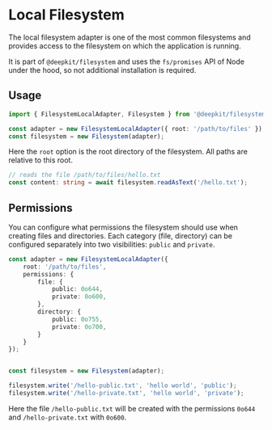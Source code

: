 # Local Filesystem

The local filesystem adapter is one of the most common filesystems and provides access to the filesystem on which the application is running.

It is part of `@deepkit/filesystem` and uses the `fs/promises` API of Node under the hood, so not additional installation is required.

## Usage

```typescript
import { FilesystemLocalAdapter, Filesystem } from '@deepkit/filesystem';

const adapter = new FilesystemLocalAdapter({ root: '/path/to/files' });
const filesystem = new Filesystem(adapter);
```

Here the `root` option is the root directory of the filesystem. All paths are relative to this root.

```typescript
// reads the file /path/to/files/hello.txt
const content: string = await filesystem.readAsText('/hello.txt');
```

## Permissions

You can configure what permissions the filesystem should use when creating files and directories. Each category (file, directory) can be configured separately into two visibilities: `public` and `private`.

```typescript
const adapter = new FilesystemLocalAdapter({
    root: '/path/to/files',
    permissions: {
        file: {
            public: 0o644,
            private: 0o600,
        },
        directory: {
            public: 0o755,
            private: 0o700,
        }
    }
});


const filesystem = new Filesystem(adapter);

filesystem.write('/hello-public.txt', 'hello world', 'public');
filesystem.write('/hello-private.txt', 'hello world', 'private');
```

Here the file `/hello-public.txt` will be created with the permissions `0o644` and `/hello-private.txt` with `0o600`.

